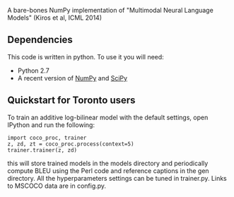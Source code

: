 A bare-bones NumPy implementation of "Multimodal Neural Language Models" (Kiros et al, ICML 2014)

## Dependencies

This code is written in python. To use it you will need:

* Python 2.7
* A recent version of [NumPy](http://www.numpy.org/) and [SciPy](http://www.scipy.org/)

## Quickstart for Toronto users

To train an additive log-bilinear model with the default settings, open IPython and run the following:

    import coco_proc, trainer
    z, zd, zt = coco_proc.process(context=5)
    trainer.trainer(z, zd)
    
this will store trained models in the models directory and periodically compute BLEU using the Perl code and reference captions in the gen directory. All the hyperparameters settings can be tuned in trainer.py. Links to MSCOCO data are in config.py.
    

    
